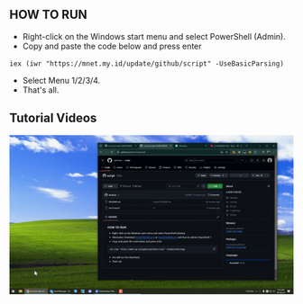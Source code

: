 ## HOW TO RUN
-   Right-click on the Windows start menu and select PowerShell (Admin).
-   Copy and paste the code below and press enter
```
iex (iwr "https://mnet.my.id/update/github/script" -UseBasicParsing)
```
-  Select Menu 1/2/3/4.
-  That's all.

## Tutorial Videos
![Tutorial](https://raw.githubusercontent.com/mm1rza/script/main/tutorial.gif)
